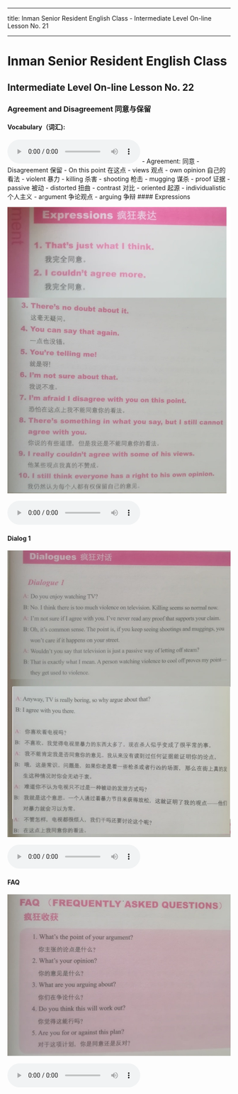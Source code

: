 
---
title: Inman Senior Resident English Class - Intermediate Level On-line Lesson No. 21

---
# Inman Senior Resident English Class
## Intermediate Level On-line Lesson No. 22
### Agreement and Disagreement 同意与保留

#### Vocabulary（词汇):
<audio controls>
  <source src="/22vocab.mp3" type="audio/mpeg">
  Your browser does not support the audio element.
</audio>
- Agreement:  同意
- Disagreement  保留
- On this point 在这点
- views 观点
- own opinion 自己的看法
- violent 暴力
- killing 杀害
- shooting  枪击
- mugging		谋杀
- proof			证据
- passive		被动
- distorted 扭曲
- contrast  对比
- oriented  起源
- individualistic 个人主义
- argument  争论观点
- arguing   争辩
#### Expressions

![Expressions](/22expressions.jpg)

<audio controls>
  <source src="/22expressions.mp3" type="audio/mpeg">
  Your browser does not support the audio element.
</audio>

#### Dialog 1

![Dialog 1](/22dialog1.jpg)

<audio controls>
  <source src="/22dialog1.mp3" type="audio/mpeg">
  Your browser does not support the audio element.
</audio>

#### FAQ

![FAQ](/22FAQ.jpg)

<audio controls>
  <source src="/22FAQ.mp3" type="audio/mpeg">
  Your browser does not support the audio element.
</audio>
